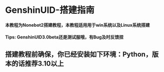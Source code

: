 # GenshinUID-搭建指南
#### 本教程为Nonebot2搭建教程，本教程适用用于win系统以及Linux系统搭建
#### Tips: GenshinUID3.0beta还是测试服哦，有Bug及时反馈捏
## 搭建教程前确保，你已经安装如下环境：Python，版本的话推荐3.10以上
